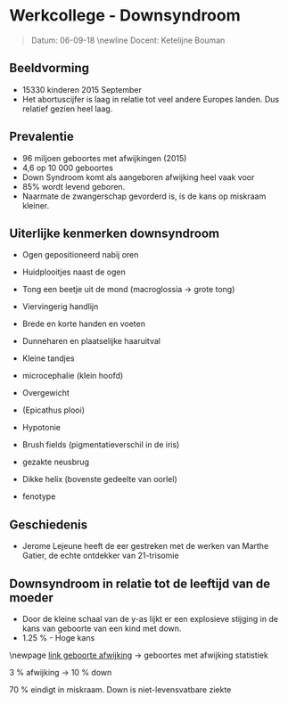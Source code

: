 # Werkcollege - Downsyndroom
 > Datum: 06-09-18 \newline
 > Docent: Ketelijne Bouman

## Beeldvorming 

- 15330 kinderen 2015 September
- Het abortuscijfer is laag in relatie tot veel andere Europes landen. Dus relatief gezien heel laag.

## Prevalentie

- 96 miljoen geboortes met afwijkingen (2015)
- 4,6 op 10 000 geboortes
- Down Syndroom komt als aangeboren afwijking heel vaak voor
- 85% wordt levend geboren.
- Naarmate de zwangerschap gevorderd is, is de kans op miskraam kleiner. 

## Uiterlijke kenmerken downsyndroom

- Ogen gepositioneerd nabij oren
- Huidplooitjes naast de ogen
- Tong een beetje uit de mond (macroglossia → grote tong)
- Viervingerig handlijn
- Brede en korte handen en voeten
- Dunneharen en plaatselijke haaruitval
- Kleine tandjes
- microcephalie (klein hoofd)
- Overgewicht
- (Epicathus plooi)
- Hypotonie
- Brush fields (pigmentatieverschil in de iris)
- gezakte neusbrug
- Dikke helix (bovenste gedeelte van oorlel)


- fenotype

## Geschiedenis

- Jerome Lejeune heeft de eer gestreken met de werken van Marthe Gatier, de echte ontdekker van 21-trisomie

## Downsyndroom in relatie tot de leeftijd van de moeder

- Door de kleine schaal van de y-as lijkt er een explosieve stijging in de kans van geboorte van een kind met down.
- 1.25 % - Hoge kans 

\newpage
[link geboorte afwijking](www.eurocatnederland.nl) → geboortes met afwijking statistiek

3 % afwijking → 10 % down

70 % eindigt in miskraam. Down is niet-levensvatbare ziekte


